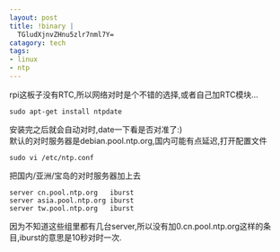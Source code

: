 ```yaml
--- 
layout: post
title: !binary |
  TGludXjnvZHnu5zlr7nml7Y=
catagory: tech
tags: 
- linux
- ntp
---
```

rpi这板子没有RTC,所以网络对时是个不错的选择,或者自己加RTC模块...

	sudo apt-get install ntpdate

安装完之后就会自动对时,date一下看是否对准了:)  
默认的对时服务器是debian.pool.ntp.org,国内可能有点延迟,打开配置文件

	sudo vi /etc/ntp.conf

把国内/亚洲/宝岛的对时服务器加上去

	server cn.pool.ntp.org   iburst
	server asia.pool.ntp.org iburst
	server tw.pool.ntp.org   iburst

因为不知道这些组里都有几台server,所以没有加0.cn.pool.ntp.org这样的条目,iburst的意思是10秒对时一次.
